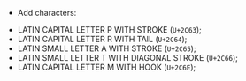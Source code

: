 * Add characters:
  - LATIN CAPITAL LETTER P WITH STROKE (`U+2C63`);
  - LATIN CAPITAL LETTER R WITH TAIL (`U+2C64`);
  - LATIN SMALL LETTER A WITH STROKE (`U+2C65`);
  - LATIN SMALL LETTER T WITH DIAGONAL STROKE (`U+2C66`);
  - LATIN CAPITAL LETTER M WITH HOOK (`U+2C6E`);
